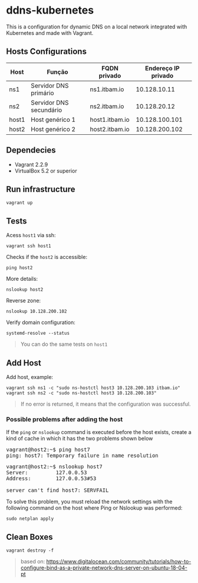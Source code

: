 # ddns-kubernetes

This is a configuration for dynamic DNS on a local network integrated with Kubernetes and made with Vagrant.

## Hosts Configurations

|Host 	|Função 	                |FQDN privado 	        |Endereço IP privado
|-      |-                          |-                      |-
|ns1 	|Servidor DNS primário 	    |ns1.itbam.io 	        |10.128.10.11
|ns2 	|Servidor DNS secundário    |ns2.itbam.io 	        |10.128.20.12
|host1 	|Host genérico 1 	        |host1.itbam.io 	    |10.128.100.101
|host2 	|Host genérico 2 	        |host2.itbam.io 	    |10.128.200.102

## Dependecies

* Vagrant 2.2.9
* VirtualBox 5.2 or superior

## Run infrastructure

```
vagrant up
```

## Tests

Acess `host1` via ssh:

```
vagrant ssh host1
```

Checks if the `host2` is accessible:

```
ping host2
```

More details:

```
nslookup host2
```

Reverse zone:

```
nslookup 10.128.200.102
```

Verify domain configuration:

```
systemd-resolve --status
```

> You can do the same tests on `host1`

## Add Host

Add host, example:

```
vagrant ssh ns1 -c "sudo ns-hostctl host3 10.128.200.103 itbam.io"
vagrant ssh ns2 -c "sudo ns-hostctl host3 10.128.200.103"
```

> If no error is returned, it means that the configuration was successful.

### Possible problems after adding the host

If the `ping` or `nslookup` command is executed before the host exists, create a kind of cache in which it has the two problems shown below

<pre>
vagrant@host2:~$ ping host7 
ping: host7: Temporary failure in name resolution 
</pre>

<pre>
vagrant@host2:~$ nslookup host7
Server:         127.0.0.53
Address:        127.0.0.53#53 

server can't find host7: SERVFAIL
</pre>

To solve this problem, you must reload the network settings with the following command on the host where Ping or Nslookup was performed:

```
sudo netplan apply
```

## Clean Boxes

```
vagrant destroy -f
```

> based on: https://www.digitalocean.com/community/tutorials/how-to-configure-bind-as-a-private-network-dns-server-on-ubuntu-18-04-pt

